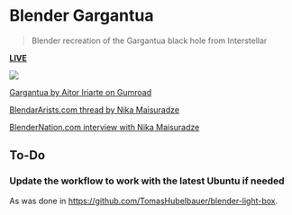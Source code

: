 # Blender Gargantua

> Blender recreation of the Gargantua black hole from Interstellar

[**LIVE**](https://tomashubelbauer.github.io/blender-gargantua)

![](0000.png)

[Gargantua by Aitor Iriarte on Gumroad](https://gumroad.com/l/EzAZM)

[BlendarArists.com thread by Nika Maisuradze](https://blenderartists.org/t/interstellar-black-hole-gargantua/627437)

[BlenderNation.com interview with Nika Maisuradze](https://www.blendernation.com/2015/02/17/behind-the-scenes-gargantua/)

## To-Do

### Update the workflow to work with the latest Ubuntu if needed

As was done in https://github.com/TomasHubelbauer/blender-light-box.
